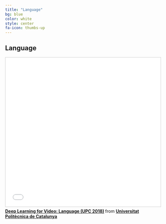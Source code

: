 ```yaml
---
title: "Language"
bg: blue
color: white
style: center
fa-icon: thumbs-up
---
```


## Language

<iframe src="//www.slideshare.net/slideshow/embed_code/key/dmPU0LtJvyPj5b" width="595" height="485" frameborder="0" marginwidth="0" marginheight="0" scrolling="no" style="border:1px solid #CCC; border-width:1px; margin-bottom:5px; max-width: 100%;" allowfullscreen> </iframe> <div style="margin-bottom:5px"> <strong> <a href="//www.slideshare.net/xavigiro/deep-learning-for-video-language-upc-2018" title="Deep Learning for Video: Language (UPC 2018)" target="_blank">Deep Learning for Video: Language (UPC 2018)</a> </strong> from <strong><a href="https://www.slideshare.net/xavigiro" target="_blank">Universitat Politècnica de Catalunya</a></strong> </div>
